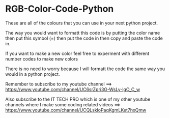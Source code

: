 # RGB-Color-Code-Python
These are all of the colours that you can use in your next python project. 

The way you would want to formatt this code is by putting the color name then put this symbol (=) then put the code in then copy and paste the code in.

If you want to make a new color feel free to experment with different number codes to make new colors

There is no need to worry because I will formatt the code the same way you would in a python project.


Remember to subscribe to my youtube channel ==> https://www.youtube.com/channel/UC6srZpri3G-WsLy-lgO_C_w

Also subscribe to the IT TECH PRO which is one of my other youtube channels where I make some coding related videos ==> https://www.youtube.com/channel/UCQLskloPaqKgmLKet7hxQmw
